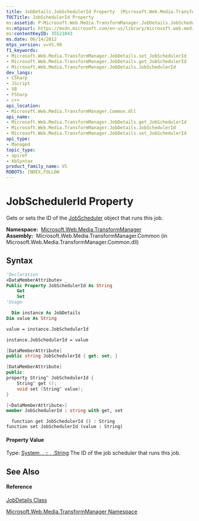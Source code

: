 ```yaml
---
title: JobDetails.JobSchedulerId Property  (Microsoft.Web.Media.TransformManager)
TOCTitle: JobSchedulerId Property
ms:assetid: P:Microsoft.Web.Media.TransformManager.JobDetails.JobSchedulerId
ms:mtpsurl: https://msdn.microsoft.com/en-us/library/microsoft.web.media.transformmanager.jobdetails.jobschedulerid(v=VS.90)
ms:contentKeyID: 35521043
ms.date: 06/14/2012
mtps_version: v=VS.90
f1_keywords:
- Microsoft.Web.Media.TransformManager.JobDetails.set_JobSchedulerId
- Microsoft.Web.Media.TransformManager.JobDetails.get_JobSchedulerId
- Microsoft.Web.Media.TransformManager.JobDetails.JobSchedulerId
dev_langs:
- CSharp
- JScript
- VB
- FSharp
- c++
api_location:
- Microsoft.Web.Media.TransformManager.Common.dll
api_name:
- Microsoft.Web.Media.TransformManager.JobDetails.get_JobSchedulerId
- Microsoft.Web.Media.TransformManager.JobDetails.JobSchedulerId
- Microsoft.Web.Media.TransformManager.JobDetails.set_JobSchedulerId
api_type:
- Managed
topic_type:
- apiref
- kbSyntax
product_family_name: VS
ROBOTS: INDEX,FOLLOW
---
```


# JobSchedulerId Property

Gets or sets the ID of the [JobScheduler](jobscheduler-class-microsoft-web-media-transformmanager.md) object that runs this job.

**Namespace:**  [Microsoft.Web.Media.TransformManager](microsoft-web-media-transformmanager-namespace.md)  
**Assembly:**  Microsoft.Web.Media.TransformManager.Common (in Microsoft.Web.Media.TransformManager.Common.dll)

## Syntax

``` vb
'Declaration
<DataMemberAttribute> _
Public Property JobSchedulerId As String
    Get
    Set
'Usage

  Dim instance As JobDetails
Dim value As String

value = instance.JobSchedulerId

instance.JobSchedulerId = value
```

``` csharp
[DataMemberAttribute]
public string JobSchedulerId { get; set; }
```

``` c++
[DataMemberAttribute]
public:
property String^ JobSchedulerId {
    String^ get ();
    void set (String^ value);
}
```

``` fsharp
[<DataMemberAttribute>]
member JobSchedulerId : string with get, set
```

``` jscript
  function get JobSchedulerId () : String
function set JobSchedulerId (value : String)
```

#### Property Value

Type: [System. . :: . .String](https://msdn.microsoft.com/en-us/library/s1wwdcbf\(v=vs.90\))  
The ID of the job scheduler that runs this job.  

## See Also

#### Reference

[JobDetails Class](jobdetails-class-microsoft-web-media-transformmanager.md)

[Microsoft.Web.Media.TransformManager Namespace](microsoft-web-media-transformmanager-namespace.md)

